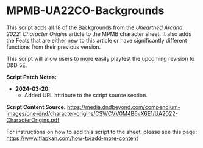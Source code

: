 # MPMB-UA22CO-Backgrounds
This script adds all 18 of the Backgrounds from the *Unearthed Arcana 2022: Character Origins* article to the MPMB character sheet. It also adds the Feats that are either new to this article or have significantly different functions from their previous version.

This script will allow users to more easily playtest the upcoming revision to D&D 5E.

**Script Patch Notes:**
- **2024-03-20:**
  - Added URL attribute to the script source section.

**Script Content Source:** https://media.dndbeyond.com/compendium-images/one-dnd/character-origins/CSWCVV0M4B6vX6E1/UA2022-CharacterOrigins.pdf

For instructions on how to add this script to the sheet, please see this page: https://www.flapkan.com/how-to/add-more-content
